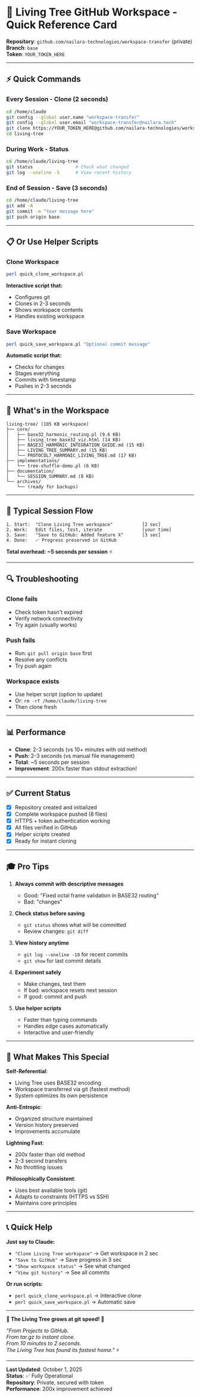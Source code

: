 # 🌳 Living Tree GitHub Workspace - Quick Reference Card

**Repository**: `github.com/nailara-technologies/workspace-transfer` (private)  
**Branch**: `base`  
**Token**: `YOUR_TOKEN_HERE`

---

## ⚡ Quick Commands

### Every Session - Clone (2 seconds)
```bash
cd /home/claude
git config --global user.name "workspace-transfer"
git config --global user.email "workspace-transfer@nailara.tech"
git clone https://YOUR_TOKEN_HERE@github.com/nailara-technologies/workspace-transfer.git living-tree
cd living-tree
```

### During Work - Status
```bash
cd /home/claude/living-tree
git status                # Check what changed
git log --oneline -5      # View recent history
```

### End of Session - Save (3 seconds)
```bash
cd /home/claude/living-tree
git add -A
git commit -m "Your message here"
git push origin base
```

---

## 📋 Or Use Helper Scripts

### Clone Workspace
```bash
perl quick_clone_workspace.pl
```
**Interactive script that:**
- Configures git
- Clones in 2-3 seconds
- Shows workspace contents
- Handles existing workspace

### Save Workspace
```bash
perl quick_save_workspace.pl "Optional commit message"
```
**Automatic script that:**
- Checks for changes
- Stages everything
- Commits with timestamp
- Pushes in 2-3 seconds

---

## 📁 What's in the Workspace

```
living-tree/ (105 KB workspace)
├── core/
│   ├── base32_harmonic_routing.pl (9.6 KB)
│   ├── living_tree_base32_viz.html (14 KB)
│   ├── BASE32_HARMONIC_INTEGRATION_GUIDE.md (15 KB)
│   ├── LIVING_TREE_SUMMARY.md (15 KB)
│   └── PROTOCOL7_HARMONIC_LIVING_TREE.md (17 KB)
├── implementations/
│   └── tree-shuffle-demo.pl (6 KB)
├── documentation/
│   └── SESSION_SUMMARY.md (8 KB)
└── archives/
    └── (ready for backups)
```

---

## 🎯 Typical Session Flow

```
1. Start:  "Clone Living Tree workspace"           [2 sec]
2. Work:   Edit files, test, iterate               [your time]
3. Save:   "Save to GitHub: Added feature X"       [3 sec]
4. Done:   ✅ Progress preserved in GitHub
```

**Total overhead: ~5 seconds per session** ⚡

---

## 🔍 Troubleshooting

### Clone fails
- Check token hasn't expired
- Verify network connectivity
- Try again (usually works)

### Push fails
- Run: `git pull origin base` first
- Resolve any conflicts
- Try push again

### Workspace exists
- Use helper script (option to update)
- Or: `rm -rf /home/claude/living-tree`
- Then clone fresh

---

## 📊 Performance

- **Clone**: 2-3 seconds (vs 10+ minutes with old method)
- **Push**: 2-3 seconds (vs manual file management)
- **Total**: ~5 seconds per session
- **Improvement**: 200x faster than stdout extraction!

---

## ✅ Current Status

- [x] Repository created and initialized
- [x] Complete workspace pushed (8 files)
- [x] HTTPS + token authentication working
- [x] All files verified in GitHub
- [x] Helper scripts created
- [x] Ready for instant cloning

---

## 🎓 Pro Tips

1. **Always commit with descriptive messages**
   - Good: "Fixed octal frame validation in BASE32 routing"
   - Bad: "changes"

2. **Check status before saving**
   - `git status` shows what will be committed
   - Review changes: `git diff`

3. **View history anytime**
   - `git log --oneline -10` for recent commits
   - `git show` for last commit details

4. **Experiment safely**
   - Make changes, test them
   - If bad: workspace resets next session
   - If good: commit and push

5. **Use helper scripts**
   - Faster than typing commands
   - Handles edge cases automatically
   - Interactive and user-friendly

---

## 🌟 What Makes This Special

**Self-Referential**:
- Living Tree uses BASE32 encoding
- Workspace transferred via git (fastest method)
- System optimizes its own persistence

**Anti-Entropic**:
- Organized structure maintained
- Version history preserved
- Improvements accumulate

**Lightning Fast**:
- 200x faster than old method
- 2-3 second transfers
- No throttling issues

**Philosophically Consistent**:
- Uses best available tools (git)
- Adapts to constraints (HTTPS vs SSH)
- Maintains core principles

---

## 📞 Quick Help

**Just say to Claude:**

- `"Clone Living Tree workspace"` → Get workspace in 2 sec
- `"Save to GitHub"` → Save progress in 3 sec
- `"Show workspace status"` → See what changed
- `"View git history"` → See all commits

**Or run scripts:**
- `perl quick_clone_workspace.pl` → Interactive clone
- `perl quick_save_workspace.pl` → Automatic save

---

**🌳 The Living Tree grows at git speed! 🌳**

*"From Projects to GitHub.*  
*From tar.gz to instant clone.*  
*From 10 minutes to 2 seconds.*  
*The Living Tree has found its fastest home."* ⚡

---

**Last Updated**: October 1, 2025  
**Status**: ✅ Fully Operational  
**Repository**: Private, secured with token  
**Performance**: 200x improvement achieved
